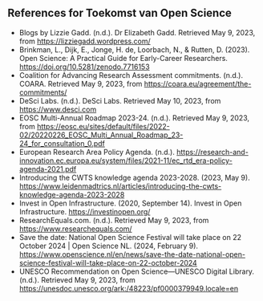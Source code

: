 ## References for Toekomst van Open Science

* Blogs by Lizzie Gadd. (n.d.). Dr Elizabeth Gadd. Retrieved May 9, 2023, from https://lizziegadd.wordpress.com/
* Brinkman, L., Dijk, E., Jonge, H. de, Loorbach, N., & Rutten, D. (2023). Open Science: A Practical Guide for Early-Career Researchers. https://doi.org/10.5281/zenodo.7716153
* Coalition for Advancing Research Assessment commitments. (n.d.). COARA. Retrieved May 9, 2023, from https://coara.eu/agreement/the-commitments/
* DeSci Labs. (n.d.). DeSci Labs. Retrieved May 10, 2023, from https://www.desci.com
* EOSC Multi-Annual Roadmap 2023-24. (n.d.). Retrieved May 9, 2023, from https://eosc.eu/sites/default/files/2022-02/20220226_EOSC_Multi_Annual_Roadmap_23-24_for_consultation_0.pdf
* European Research Area Policy Agenda. (n.d.). https://research-and-innovation.ec.europa.eu/system/files/2021-11/ec_rtd_era-policy-agenda-2021.pdf
* Introducing the CWTS knowledge agenda 2023-2028. (2023, May 9). https://www.leidenmadtrics.nl/articles/introducing-the-cwts-knowledge-agenda-2023-2028
* Invest in Open Infrastructure. (2020, September 14). Invest in Open Infrastructure. https://investinopen.org/
* ResearchEquals.com. (n.d.). Retrieved May 9, 2023, from https://www.researchequals.com/
* Save the date: National Open Science Festival will take place on 22 October 2024 | Open Science NL. (2024, February 9). https://www.openscience.nl/en/news/save-the-date-national-open-science-festival-will-take-place-on-22-october-2024
* UNESCO Recommendation on Open Science—UNESCO Digital Library. (n.d.). Retrieved May 9, 2023, from https://unesdoc.unesco.org/ark:/48223/pf0000379949.locale=en